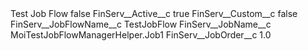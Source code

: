 <?xml version="1.0" encoding="UTF-8"?>
<CustomMetadata xmlns="http://soap.sforce.com/2006/04/metadata" xmlns:xsi="http://www.w3.org/2001/XMLSchema-instance" xmlns:xsd="http://www.w3.org/2001/XMLSchema">
    <label>Test Job Flow</label>
    <protected>false</protected>
    <values>
        <field>FinServ__Active__c</field>
        <value xsi:type="xsd:boolean">true</value>
    </values>
    <values>
        <field>FinServ__Custom__c</field>
        <value xsi:type="xsd:boolean">false</value>
    </values>
    <values>
        <field>FinServ__JobFlowName__c</field>
        <value xsi:type="xsd:string">TestJobFlow</value>
    </values>
    <values>
        <field>FinServ__JobName__c</field>
        <value xsi:type="xsd:string">MoiTestJobFlowManagerHelper.Job1</value>
    </values>
    <values>
        <field>FinServ__JobOrder__c</field>
        <value xsi:type="xsd:double">1.0</value>
    </values>
</CustomMetadata>
